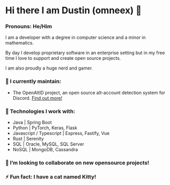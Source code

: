 # Hi there I am Dustin (omneex) 👋
### Pronouns: He/Him
I am a developer with a degree in computer science and a minor in mathematics. 

By day I develop proprietary software in an enterprise setting but in my free time I love to support and create open source projects.

I am also proudly a huge nerd and gamer.

### 🔭 I currently maintain: 
- The OpenAltID project, an open source alt-account detection system for Discord. [Find out more!](https://github.com/omneex/openaltid)

### 🌱 Technologies I work with:
- Java | Spring Boot
- Python | PyTorch, Keras, Flask
- Javascript / Typescript | Express, Fastify, Vue
- Rust | Serenity
- SQL | Oracle, MySQL, SQL Server
- NoSQL | MongoDB, Cassandra

### 👯 I’m looking to collaborate on new opensource projects!

### ⚡ Fun fact: I have a cat named Kitty!
<!--
**omneex/omneex** is a ✨ _special_ ✨ repository because its `README.md` (this file) appears on your GitHub profile.

Here are some ideas to get you started:

- 🔭 I’m currently working on ...
- 🌱 I’m currently learning ...
- 👯 I’m looking to collaborate on ...
- 🤔 I’m looking for help with ...
- 💬 Ask me about ...
- 📫 How to reach me: ...
- 
- ⚡ Fun fact: ...
-->
